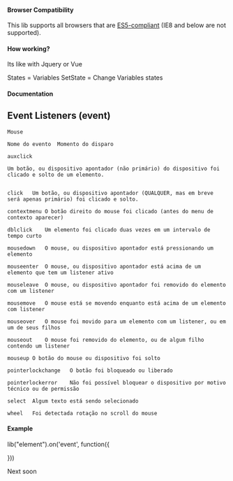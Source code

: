 #### Browser Compatibility

This lib supports all browsers that are [ES5-compliant](http://kangax.github.io/compat-table/es5/) (IE8 and below are not supported).

#### How working?
Its like with Jquery or Vue

States = Variables
SetState = Change Variables states

#### Documentation

## Event Listeners (event)

```
Mouse

Nome do evento	Momento do disparo

auxclick	

Um botão, ou dispositivo apontador (não primário) do dispositivo foi clicado e solto de um elemento.


click	Um botão, ou dispositivo apontador (QUALQUER, mas em breve será apenas primário) foi clicado e solto.

contextmenu	O botão direito do mouse foi clicado (antes do menu de contexto aparecer)

dblclick	Um elemento foi clicado duas vezes em um intervalo de tempo curto

mousedown	O mouse, ou dispositivo apontador está pressionando um elemento

mouseenter	O mouse, ou dispositivo apontador está acima de um elemento que tem um listener ativo

mouseleave	O mouse, ou dispositivo apontador foi removido do elemento com um listener

mousemove	O mouse está se movendo enquanto está acima de um elemento com listener

mouseover	O mouse foi movido para um elemento com um listener, ou em um de seus filhos

mouseout	O mouse foi removido do elemento, ou de algum filho contendo um listener

mouseup	O botão do mouse ou dispositivo foi solto

pointerlockchange	O botão foi bloqueado ou liberado

pointerlockerror	Não foi possível bloquear o dispositivo por motivo técnico ou de permissão

select	Algum texto está sendo selecionado

wheel	Foi detectada rotação no scroll do mouse
```

#### Example
lib("element").on('event', function({

}))

Next soon
